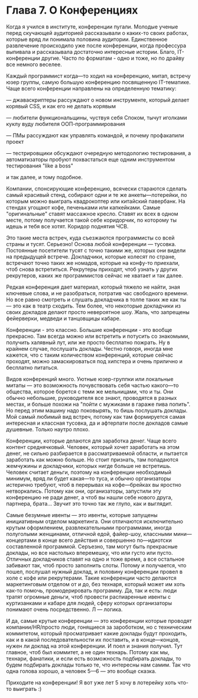# Глава 7. О Конференциях

Когда я учился в институте, конференции пугали. Молодые ученые перед скучающей аудиторией рассказывали о каких-то своих работах, которые вряд ли понимала половина аудитории. Единственное развлечение происходило уже после конференции, когда профессура выпивала и рассказывала достаточно интересные истории. Благо, IT-конференции другие. Часто по форматам - одно и тоже, но по драйву все немного веселее.

Каждый программист когда—то ходил на конференцию, митап, встречу юзер группы, самую большую конференцию посвященную IT-тематике. Чаще всего конференции направлены на определенную тематику:

— джаваскриптеры рассуждают о новом инструменте, который делает корявый CSS, и как его не делать корявым

— любители функциональщины, чуствуя себя Споком, тычут иголками куклу вуду любителя ООП-программирования

— ПМы рассуждают как управлять командой, и почему профакапили проект

— тестрировщики обсуждают очередную методологию тестирования, а автоматизаторы пробуют похвастаться еще одним инструментом тестирования "like a boss"

и так далее, и тому подобное.

Компании, спонсирующие конференцию, всячески стараются сделать самый красивый стенд, собирают одни и те же анкеты—лотерейки, по которым можно выиграть квадрокоптер или китайский павербанк. На стендах угощают кофе, печеньками или капкейками. Самые "оригинальные" ставят массажное кресло. Ставят их всех в одном месте, потому получается такой себе коридорчик, по которому ты идешь и тебя все хотят. Коридор поднятия ЧСВ.

Это такие места встреч, куда съезжаются программисты со всей страны и тусят. Серьезно! Основа любой конференции — тусовка. Постоянные посетители тусят с точно такими же, которых они видели на предыдущей встрече. Докладчики, которые колесят по стране, встречают точно таких же номадов, которые на конфу-то приехали, чтоб снова встретиться. Рекрутеры приходят, чтоб узнать у других рекрутеров, каких же программистов сейчас не хватает и так далее.

Редкая конференция дает материал, который тяжело не найти, зная ключевые слова, и не разобраться, потратив час свободного времени. Но все равно смотреть и слушать докладчика в толпе таких же как ты — это как в театр сходить. Тем более, что некоторые докладчики из своих докладов делают просто невероятное шоу. Жаль, что запрещены фейерверки, медведи и танцовщицы кабаре.

Конференции - это классно. Большие конференции - это вообще прекрасно. Там всегда можно или встретить и потусить со знакомыми, получить халявный лут, или же просто бесплатно пожрать. Ну в крайнем случае, послушать доклады. Честно говоря, иногда мне кажется, что с таким количеством конференций, которые сейчас проходят, можно замаскироваться под хипстера и очень прилично и бесплатно питаться.

Видов конференций много. 
Уютные юзер-группки или локальные митапы — это возможность почувствовать себя частью какого—то общества, которое борется с теми же мельницами, что и ты. Они обычно небольшие, руководителя все знают, проводятся в разных местах, и больше похожи на "пойти с мужиками в гараже пива попить". Но перед этим машину надо поковырять, то бишь послушать доклады. Мой самый любимый вид встреч, потому как там формируется самая интересная и классная тусовка, да и афтерпати после докладов самые душевные. Только наутро плохо.

Конференции, которые делаются для заработка денег. Чаще всего контент среднячковый. Человек, который хочет заработать на этом денег, не сильно разбирается в рассматриваемой области, и пытается заработать как можно больше. Но стоит признать, там попадаются жемчужины и докладчики, которых нигде больше не встретишь. Человек считает деньги, поэтому на конференции необходимый минимум, вряд ли будет какая—то туса, и обычно организаторы истерично требуют, чтоб в перерывах на кофе—брейках вы яростно нетворкались. Потому как они, организаторы, запустили эту конференцию не ради денег, а чтоб вы нашли себе нового друга, партнера, брата... Звучит это точно так же глупо, как и выглядит.

Самые безумные ивенты — это ивенты, которые запущены инициативным отделом маркетинга. Они отличаются исключительно крутым оформлением, развлекательными программами, иногда полуголыми женщинами, отличной едой, файер-шоу, классными мини—концертами в конце всего действия и совершенно по—идиотски составленной программой. Серъезно, там могут быть прекрасные доклады, но все настолько вперемешку, что или густо или пусто. Отличных докладчиков ставят на одно и тоже время, а все остальное забивают так, чтоб просто заполнить слоты. Потому и получается, что пошел, послушал нужный доклад, и половину конференции провел в холе с кофе или рекрутерами. Такие конференции часто делаются маркетинговым отделом от и до, без технаря, который может им хоть как-то помочь, промодерировать программу. Да, так и есть: люди тратят огромные деньги, чтоб провести распиаренные ивенты с куртизанками и кабаре для людей, сферу которых организаторы понимают очень посредственно. Л — логика.

И да, самые крутые конференции — это конференции которые проводят компании/HR/просто люди, гонящиеся за зароботком, но с техническим коммитетом, который просматривает какие доклады будут проходить, как и в какой последовательности их поставить, и в конце—концов, нужен ли доклад на этой конференции. И поел и знания получил. Тут главное, чтоб был коммитет, а не один технарь. Потому как мы, технари, фанатики, и если есть возможность подбирать доклады, то будем подбирать доклады только те, что интересны нам самим. Так что одна голова хорошо, а человек 5—6 — это вообще сказка.

Приходите на конференции! Я вот уже лет 5 хочу в лотерейку хоть что-то выиграть :)